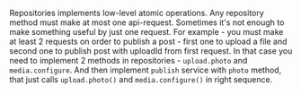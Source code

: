 Repositories implements low-level atomic operations. Any repository method must make at most one api-request.
Sometimes it's not enough to make something useful by just one request.
For example - you must make at least 2 requests on order to publish a post -
first one to upload a file and second one to publish post with uploadId from first request.
In that case you need to implement 2 methods in repositories - `upload.photo` and `media.configure`.
And then implement `publish` service with `photo` method, that just calls `upload.photo()` and `media.configure()`
in right sequence.
